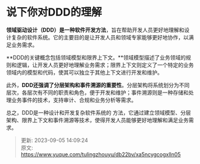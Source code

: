 # 说下你对DDD的理解

**领域驱动设计（DDD）是一种软件开发方法**，旨在帮助开发人员更好地理解和设计复杂的软件系统。它的主要目的是让开发人员和领域专家能够更好地协作，以满足业务需求。

**DDD的关键概念包括领域模型和限界上下文。**领域模型描述了业务领域的规则和逻辑，让开发人员更好地理解业务需求；限界上下文则定义了一个特定的业务领域内的模型和代码，使其可以独立于其他上下文进行开发和维护。

此外，**DDD还强调了分层架构和事件溯源的重要性**。分层架构将系统划分为不同层次，各层次有不同的职责和角色，便于开发和维护；事件溯源则是一种存储和处理业务事件的技术，支持审计、合规和业务分析等需求。

总之，DDD是一种设计和开发复杂软件系统的 方法，它通过建立领域模型、分层架构、限界上下文和事件溯源等技术，使得开发人员能够更好地理解和满足业务需求。



> 更新: 2023-09-05 14:09:24  
> 原文: <https://www.yuque.com/tulingzhouyu/db22bv/xa5ncygcogxlln05>